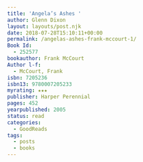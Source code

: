 ```yaml
---
title: 'Angela’s Ashes '
author: Glenn Dixon
layout: layouts/post.njk
date: 2018-07-28T15:10:11+00:00
permalink: /angelas-ashes-frank-mccourt-1/
Book Id:
  - 252577
bookauthor: Frank McCourt
Author l-f:
  - McCourt, Frank
isbn: 7205236
isbn13: 9780007205233
myrating: ★★★
publisher: Harper Perennial
pages: 452
yearpublished: 2005
status: read
categories:
  - GoodReads
tags:
  - posts
  - books
---
```

